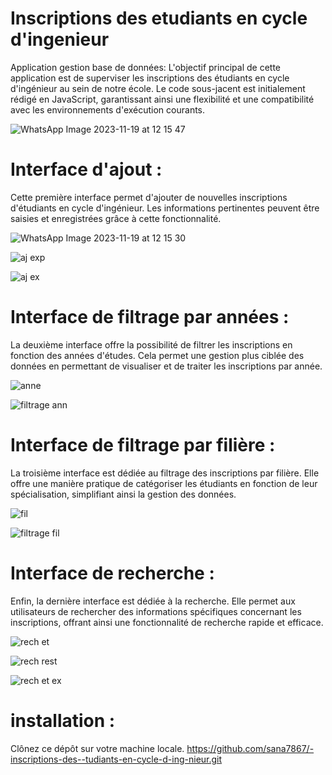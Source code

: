 # Inscriptions des etudiants en cycle d'ingenieur
Application gestion base de données: 
L'objectif principal de cette application est de superviser les inscriptions des étudiants en cycle d'ingénieur au sein de notre école. Le code sous-jacent est initialement rédigé en JavaScript, garantissant ainsi une flexibilité et une compatibilité avec les environnements d'exécution courants.

![WhatsApp Image 2023-11-19 at 12 15 47](https://github.com/sana7867/-inscriptions-des--tudiants-en-cycle-d-ing-nieur/assets/147515885/1ab3ffe5-2aa4-4be5-95b9-7539accfab97)

# Interface d'ajout :
Cette première interface permet d'ajouter de nouvelles inscriptions d'étudiants en cycle d'ingénieur. Les informations pertinentes peuvent être saisies et enregistrées grâce à cette fonctionnalité.

![WhatsApp Image 2023-11-19 at 12 15 30](https://github.com/sana7867/-inscriptions-des--tudiants-en-cycle-d-ing-nieur/assets/147515885/0176c7f4-e6ca-465f-be09-e17d6cf56a20)

![aj exp](https://github.com/sana7867/-inscriptions-des--tudiants-en-cycle-d-ing-nieur/assets/147515885/f52b2bee-8a14-4829-8f23-1d881048aef7)

![aj ex](https://github.com/sana7867/-inscriptions-des--tudiants-en-cycle-d-ing-nieur/assets/147515885/8bb3651f-1d52-4264-98ee-12146925f83a)

# Interface de filtrage par années :
La deuxième interface offre la possibilité de filtrer les inscriptions en fonction des années d'études. Cela permet une gestion plus ciblée des données en permettant de visualiser et de traiter les inscriptions par année.

![anne](https://github.com/sana7867/-inscriptions-des--tudiants-en-cycle-d-ing-nieur/assets/147515885/d99d4fff-fe8e-45e7-9344-0cf4fecda5bd)

![filtrage ann](https://github.com/sana7867/-inscriptions-des--tudiants-en-cycle-d-ing-nieur/assets/147515885/139f8445-803f-4dc0-babd-6b5d86d2524e)

# Interface de filtrage par filière :
La troisième interface est dédiée au filtrage des inscriptions par filière. Elle offre une manière pratique de catégoriser les étudiants en fonction de leur spécialisation, simplifiant ainsi la gestion des données.

![fil](https://github.com/sana7867/-inscriptions-des--tudiants-en-cycle-d-ing-nieur/assets/147515885/bfa6b71f-868a-48e7-b9be-bc679000c595)

![filtrage fil](https://github.com/sana7867/-inscriptions-des--tudiants-en-cycle-d-ing-nieur/assets/147515885/78a79078-8a5f-4eb9-a81c-55dd2bbd3346)

# Interface de recherche :
Enfin, la dernière interface est dédiée à la recherche. Elle permet aux utilisateurs de rechercher des informations spécifiques concernant les inscriptions, offrant ainsi une fonctionnalité de recherche rapide et efficace.

![rech et](https://github.com/sana7867/-inscriptions-des--tudiants-en-cycle-d-ing-nieur/assets/147515885/acabd9cf-5b7a-46f2-a4ff-4529270f8718)

![rech rest](https://github.com/sana7867/-inscriptions-des--tudiants-en-cycle-d-ing-nieur/assets/147515885/c2f633a4-86d3-4975-8fbc-390df226cf46)

![rech et ex](https://github.com/sana7867/-inscriptions-des--tudiants-en-cycle-d-ing-nieur/assets/147515885/9b9c457d-73b8-4fd9-8551-895b939dee05)

# installation :
Clônez ce dépôt sur votre machine locale.
https://github.com/sana7867/-inscriptions-des--tudiants-en-cycle-d-ing-nieur.git




